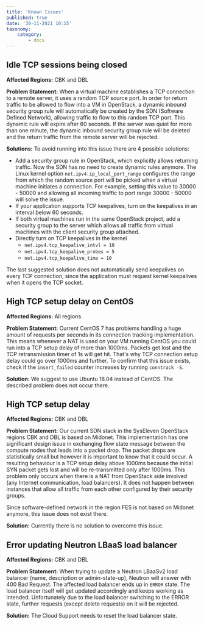 ```yaml
---
title: 'Known Issues'
published: true
date: '30-11-2021 10:15'
taxonomy:
    category:
        - docs
---
```


## Idle TCP sessions being closed

**Affected Regions:**
CBK and DBL

**Problem Statement:**
When a virtual machine establishes a TCP connection to a remote server, it uses a random TCP source port.
In order for return traffic to be allowed to flow into a VM in OpenStack, a dynamic inbound security group rule will automatically be created by the SDN (Software Defined Network), allowing traffic to flow to this random TCP port.
This dynamic rule will expire after 60 seconds. If the server was quiet for more than one minute, the dynamic inbound security group rule will be deleted and the return traffic from the remote server will be rejected.

**Solutions:**
To avoid running into this issue there are 4 possible solutions:

* Add a security group rule in OpenStack, which explicitly allows returning traffic. Now the SDN has no need to create dynamic rules anymore. The Linux kernel option `net.ipv4.ip_local_port_range` configures the range from which the random source port will be picked when a virtual machine initiates a connection. For example, setting this value to 30000 - 50000 and allowing all incoming traffic to port range 30000 - 50000 will solve the issue.
* If your application supports TCP keepalives, turn on the keepalives in an interval below 60 seconds.
* If both virtual machines run in the same OpenStack project, add a security group to the server which allows all traffic from virtual machines with the client security group attached.
* Directly turn on TCP keepalives in the kernel
  * `net.ipv4.tcp_keepalive_intvl = 10`
  * `net.ipv4.tcp_keepalive_probes = 5`
  * `net.ipv4.tcp_keepalive_time = 10`

The last suggested solution does not automatically send keepalives on every TCP connection, since the application must request kernel keepalives when it opens the TCP socket.

## High TCP setup delay on CentOS

**Affected Regions:**
All regions

**Problem Statement:**
Current CentOS 7 has problems handling a huge amount of requests per seconds in its connection tracking implementation. This means whenever a NAT is used on your VM running CentOS you could run into a TCP setup delay of more than 1000ms. Packets get lost and the TCP retransmission timer of 1s will get hit. That's why TCP connection setup delay could go over 1000ms and further. To confirm that this issue exists, check if the `insert_failed` counter increases by running `conntrack -S`.

**Solution:**
We suggest to use Ubuntu 18.04 instead of CentOS. The described problem does not occur there.

## High TCP setup delay

**Affected Regions:**
CBK and DBL

**Problem Statement:**
Our current SDN stack in the SysEleven OpenStack regions CBK and DBL is based on Midonet. This implementation has one significant design issue in exchanging flow state message between the compute nodes that leads into a packet drop. The packet drops are statistically small but however it is important to know that it could occur. A resulting behaviour is a TCP setup delay above 1000ms because the initial SYN packet gets lost and will be re-transmitted only after 1000ms. This problem only occurs when there is a NAT from OpenStack side involved (any Internet communication, load balancers). It does not happen between instances that allow all traffic from each other configured by their security groups.

Since software-defined network in the region FES is not based on Midonet anymore, this issue does not exist there.

**Solution:**
Currently there is no solution to overcome this issue.

## Error updating Neutron LBaaS load balancer

**Affected Regions:**
CBK and DBL

**Problem Statement:**
When trying to update a Neutron LBaaSv2 load balancer (name, description or admin-state-up), Neutron will answer with 400 Bad Request. The affected load balancer ends up in `ERROR` state. The load balancer itself will get updated accordingly and keeps working as intended. Unfortunately due to the load balancer switching to the ERROR state, further requests (except delete requests) on it will be rejected.


**Solution:**
The Cloud Support needs to reset the load balancer state.
